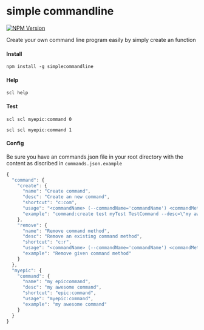 # simple commandline
[![NPM Version](http://img.shields.io/npm/v/simplecommandline.svg?style=flat)](https://www.npmjs.org/package/simplecommandline)

Create your own command line program easily by simply create an function

#### Install
`npm install -g simplecommandline`


#### Help
`scl help`


#### Test
`scl scl myepic:command 0`

`scl scl myepic:command 1`


#### Config
Be sure you have an commands.json file in your root directory with the content as discribed in `commands.json.example`
```javascript
{
  "command": {
    "create": {
      "name": "Create command",
      "desc": "Create an new command",
      "shortcut": "c:com",
      "usage": "<commandName> (--commandName='commandName') <commandMethod> (--commandMethod='commandMethod') <name> (--name='name') <desc> (--desc='desc') <shortcut> (--shortcut='shortcut') <usage> (--usage='usage')",
      "example": "command:create test myTest TestCommand --desc=\"my awesome command\" --shortcut='c:myTest' --usage=\"testCommandUsage\" --example=\"My Test command example\""
    },
    "remove": {
      "name": "Remove command method",
      "desc": "Remove an existing command method",
      "shortcut": "c:r",
      "usage": "<commandName> (--commandName='commandName') <commandMethod> (--commandMethod='commandMethod')",
      "example": "Remove given command method"
    }
  },
  "myepic": {
    "command": {
      "name": "my epiccommand",
      "desc": "my awesome command",
      "shortcut": "epic:command",
      "usage": "myepic:command",
      "example": "my awesome command"
    }
  }
}

```